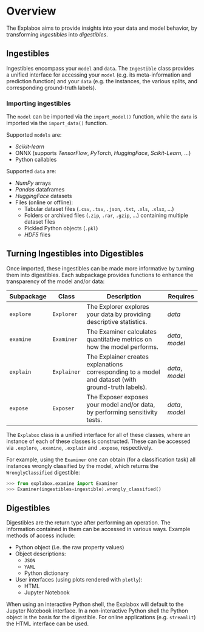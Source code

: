 # Overview
The Explabox aims to provide insights into your data and model behavior, by transforming _ingestibles_ into _digestibles_.

## Ingestibles
Ingestibles encompass your `model` and `data`. The `Ingestible` class provides a unified interface for accessing your `model` (e.g. its meta-information and prediction function) and your `data` (e.g. the instances, the various splits, and corresponding ground-truth labels).

### Importing ingestibles
The `model` can be imported via the `import_model()` function, while the `data` is imported via the `import_data()` function.

Supported `models` are:

- _Scikit-learn_
- ONNX (supports _TensorFlow_, _PyTorch_, _HuggingFace_, _Scikit-Learn_, ...)
- Python callables

Supported `data` are:

- _NumPy_ arrays
- _Pandas_ dataframes
- _HuggingFace_ datasets
- Files (online or offline):
    - Tabular dataset files (`.csv`, `.tsv`, `.json`, `.txt`, `.xls`, `.xlsx`, ...)
    - Folders or archived files (`.zip`, `.rar`, `.gzip`, ...) containing multiple dataset files
    - Pickled Python objects (`.pkl`)
    - _HDF5_ files

## Turning Ingestibles into Digestibles
Once imported, these ingestibles can be made more informative by turning them into digestibles. Each subpackage provides functions to enhance the transparency of the model and/or data:

| Subpackage | Class | Description | Requires |
|------------|-------|-------------|----------|
| `explore` | `Explorer` | The Explorer explores your data by providing descriptive statistics. | _data_ |
| `examine` | `Examiner` | The Examiner calculates quantitative metrics on how the model performs. | _data_, _model_ |
| `explain` | `Explainer` | The Explainer creates explanations corresponding to a model and dataset (with ground-truth labels). | _data_, _model_ |
| `expose` | `Exposer` | The Exposer exposes your model and/or data, by performing sensitivity tests. | _data_, _model_ |

The `Explabox` class is a unified interface for all of these classes, where an instance of each of these classes is 
constructed. These can be accessed via `.explore`, `.examine`, `.explain` and `.expose`, respectively.

For example, using the `Examiner` one can obtain (for a classification task) all instances wrongly classified by the model, which returns the `WronglyClassified` digestible:

```python
>>> from explabox.examine import Examiner
>>> Examiner(ingestibles=ingestible).wrongly_classified()
```

## Digestibles
Digestibles are the return type after performing an operation. The information contained in them can be accessed in various ways. Example methods of access include:

- Python object (i.e. the raw property values)
- Object descriptions:
    - `JSON`
    - `YAML`
    - Python dictionary
- User interfaces (using plots rendered with `plotly`):
    - HTML
    - Jupyter Notebook

When using an interactive Python shell, the Explabox will default to the Jupyter Notebook interface. In a non-interactive Python shell the Python object is the basis for the digestible. For online applications (e.g. `streamlit`) the HTML interface can be used.
